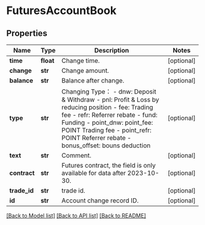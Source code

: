 # FuturesAccountBook

## Properties
Name | Type | Description | Notes
------------ | ------------- | ------------- | -------------
**time** | **float** | Change time. | [optional] 
**change** | **str** | Change amount. | [optional] 
**balance** | **str** | Balance after change. | [optional] 
**type** | **str** | Changing Type：  - dnw: Deposit &amp; Withdraw - pnl: Profit &amp; Loss by reducing position - fee: Trading fee - refr: Referrer rebate - fund: Funding - point_dnw: point_fee: POINT Trading fee - point_refr: POINT Referrer rebate - bonus_offset: bouns deduction | [optional] 
**text** | **str** | Comment. | [optional] 
**contract** | **str** | Futures contract, the field is only available for data after 2023-10-30. | [optional] 
**trade_id** | **str** | trade id. | [optional] 
**id** | **str** | Account change record ID. | [optional] 

[[Back to Model list]](../README.md#documentation-for-models) [[Back to API list]](../README.md#documentation-for-api-endpoints) [[Back to README]](../README.md)


